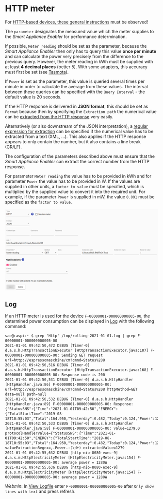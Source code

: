 # HTTP meter

For [HTTP-based devices, these general instructions](Http_EN.md) must be observed!

The `parameter` designates the measured value which the meter supplies to the *Smart Appliance Enabler* for performance determination.

If possible, `Meter reading` should be set as the parameter, because the *Smart Appliance Enabler* then only has to query this value **once per minute** and can calculate the power very precisely from the difference to the previous query. However, the meter reading in kWh must be supplied with at least **4 decimal places** (better 5). With some adapters, this accuracy must first be set (see [Tasmota](Tasmota_EN.md)).

If `Power` is set as the parameter, this value is queried several times per minute in order to calculate the average from these values. The interval between these queries can be specified with the `Query Interval` - the default value is 20 seconds.

If the HTTP response is delivered in **JSON format**, this should be set as `Format` because then by specifying the `Extraction path` the numerical value can be [extracted from the HTTP response](ValueExtraction_EN.md) very easily.

Alternatively (or also downstream of the JSON interpretation), a [regular expression for extraction](ValueExtraction_EN.md) can be specified if the numerical value has to be extracted from a text (XML, ...). This also applies if the HTTP response appears to only contain the number, but it also contains a line break (CR/LF).

The configuration of the parameters described above must ensure that the *Smart Appliance Enabler* can extract the correct number from the HTTP response.

For parameter `Meter reading` the value has to be provided in kWh and for parameter `Power` the value has to be provided in W. If the values are supplied in other units, a `factor to value` must be specified, which is multiplied by the supplied value to convert it into the required unit. For example, if the parameter `Power` is supplied in mW, the value `0.001` must be specified as the `factor to value`.

![HTTP-basierter Zähler](../pics/fe/HttpMeter_EN.png)

## Log
If an HTTP meter is used for the device `F-00000001-000000000005-00`, the determined power consumption can be displayed in [Log](Logging_EN.md) with the following command:

```console
sae@raspi:~ $ grep 'Http' /tmp/rolling-2021-01-01.log | grep F-00000001-000000000005-00
2021-01-01 09:42:50,472 DEBUG [Timer-0] d.a.s.h.HttpTransactionExecutor [HttpTransactionExecutor.java:107] F-00000001-000000000005-00: Sending GET request url=http://espressomaschine/cm?cmnd=Status%208
2021-01-01 09:42:50,516 DEBUG [Timer-0] d.a.s.h.HttpTransactionExecutor [HttpTransactionExecutor.java:168] F-00000001-000000000005-00: Response code is 200
2021-01-01 09:42:50,531 DEBUG [Timer-0] d.a.s.h.HttpHandler [HttpHandler.java:86] F-00000001-000000000005-00: url=http://espressomaschine/cm?cmnd=Status%208 httpMethod=GET data=null path=null
2021-01-01 09:42:50,532 DEBUG [Timer-0] d.a.s.h.HttpHandler [HttpHandler.java:89] F-00000001-000000000005-00: Response: {"StatusSNS":{"Time":"2021-01-01T09:42:50","ENERGY":{"TotalStartTime":"2019-08-18T10:55:03","Total":164.950,"Yesterday":0.482,"Today":0.124,"Power":1279,"ApparentPower":1481,"ReactivePower":747,"Factor":0.86,"Voltage":233,"Current":6.370}}}
2021-01-01 09:42:50,533 DEBUG [Timer-0] d.a.s.h.HttpHandler [HttpHandler.java:58] F-00000001-000000000005-00: value=1279.0 protocolHandlerValue={"StatusSNS":{"Time":"2021-01-01T09:42:50","ENERGY":{"TotalStartTime":"2019-08-18T10:55:03","Total":164.950,"Yesterday":0.482,"Today":0.124,"Power":1279,"ApparentPower":1481,"ReactivePower":747,"Factor":0.86,"Voltage":233,"Current":6.370}}} valueExtractionRegex=,.Power.:(\d+) extractedValue=1279
2021-01-01 09:42:55,632 DEBUG [http-nio-8080-exec-9] d.a.s.m.HttpElectricityMeter [HttpElectricityMeter.java:154] F-00000001-000000000005-00: average power = 1280W
2021-01-01 09:42:55,636 DEBUG [http-nio-8080-exec-9] d.a.s.m.HttpElectricityMeter [HttpElectricityMeter.java:154] F-00000001-000000000005-00: average power = 1280W
```

*Webmin*: In [View Logfile](Logging_EN.md#user-content-webmin-logs) enter `F-00000001-000000000005-00` after `Only show lines with text` and press refresh.
